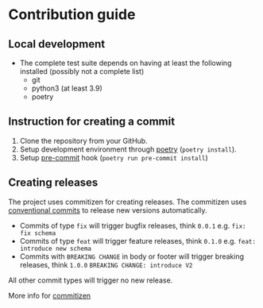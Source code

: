 # Contribution guide

## Local development
- The complete test suite depends on having at least the following installed
  (possibly not a complete list)
  - git 
  - python3 (at least 3.9)
  - poetry

## Instruction for creating a commit
1. Clone the repository from your GitHub.
2. Setup development environment through [poetry](https://python-poetry.org/) (`poetry install`).
3. Setup [pre-commit](https://pre-commit.com/) hook (`poetry run pre-commit install`)

## Creating releases

The project uses commitizen for creating releases.
The commitizen uses [conventional commits](https://www.conventionalcommits.org/en/v1.0.0/)
to release new versions automatically.

*  Commits of type `fix` will trigger bugfix releases, think `0.0.1` e.g. `fix: fix schema`
*  Commits of type `feat` will trigger feature releases, think `0.1.0` e.g. `feat: introduce new schema`
*  Commits with `BREAKING CHANGE` in body or footer will trigger breaking releases, think `1.0.0` `BREAKING CHANGE: introduce V2`

All other commit types will trigger no new release.

More info for [commitizen](https://commitizen-tools.github.io/commitizen/) 